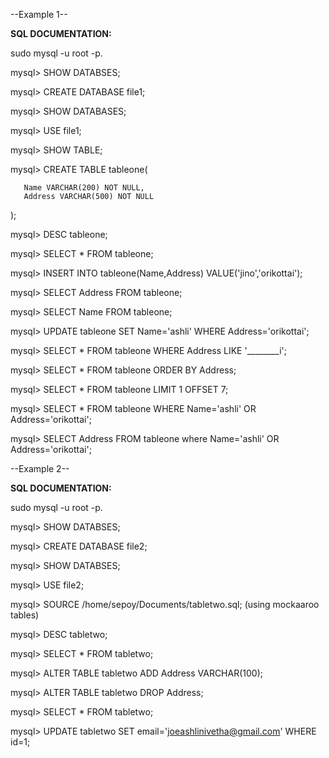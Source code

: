 
--Example 1--

**SQL DOCUMENTATION:**

sudo mysql -u root -p.

mysql> SHOW DATABSES;

mysql> CREATE DATABASE file1;

mysql> SHOW DATABASES;

mysql> USE file1;

mysql> SHOW TABLE;

mysql> CREATE TABLE tableone(

       Name VARCHAR(200) NOT NULL,
       Address VARCHAR(500) NOT NULL
);

mysql> DESC tableone;

mysql> SELECT * FROM tableone;

mysql> INSERT INTO tableone(Name,Address) VALUE('jino','orikottai');

mysql> SELECT Address FROM tableone;

mysql> SELECT Name FROM tableone;

mysql> UPDATE tableone SET Name='ashli' WHERE Address='orikottai';

mysql> SELECT * FROM tableone WHERE Address LIKE '________i';

mysql> SELECT * FROM tableone ORDER BY Address;

mysql> SELECT * FROM tableone LIMIT 1 OFFSET 7;

mysql> SELECT * FROM tableone WHERE Name='ashli' OR Address='orikottai';

mysql> SELECT Address FROM tableone where Name='ashli' OR Address='orikottai';



--Example 2--

**SQL DOCUMENTATION:**

sudo mysql -u root -p.

mysql> SHOW DATABSES;

mysql> CREATE DATABASE file2;

mysql> SHOW DATABSES;

mysql> USE file2;

mysql> SOURCE /home/sepoy/Documents/tabletwo.sql; (using mockaaroo tables)

mysql> DESC tabletwo;

mysql> SELECT * FROM tabletwo;

mysql> ALTER TABLE tabletwo ADD Address VARCHAR(100);

mysql> ALTER TABLE tabletwo DROP Address;

mysql> SELECT * FROM tabletwo;

mysql>  UPDATE tabletwo SET email='joeashlinivetha@gmail.com' WHERE id=1;

